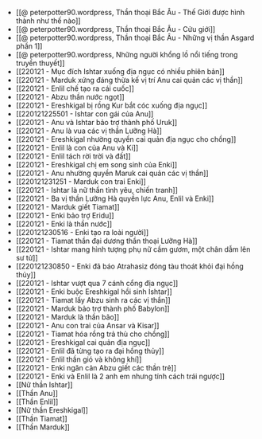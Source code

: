 - [[@ peterpotter90.wordpress, Thần thoại Bắc Âu - Thế Giới được hình thành như thế nào]]
- [[@ peterpotter90.wordpress, Thần thoại Bắc Âu - Cửu giới]]
- [[@ peterpotter90.wordpress, Thần thoại Bắc Âu - Những vị thần Asgard phần 1]]
- [[@ peterpotter90.wordpress, Những người khổng lồ nổi tiếng trong truyền thuyết]]
- [[220121 - Mục đích Ishtar xuống địa ngục có nhiều phiên bản]]
- [[220121 - Marduk xứng đáng thừa kế vị trí Anu cai quản các vị thần]]
- [[220121 - Enlil chế tạo ra cái cuốc]]
- [[220121 - Abzu thần nước ngọt]]
- [[220121 - Ereshkigal bị rồng Kur bắt cóc xuống địa ngục]]
- [[220121225501 - Ishtar con gái của Anu]]
- [[220121 - Anu và Ishtar bảo trợ thành phố Uruk]]
- [[220121 - Anu là vua các vị thần Lưỡng Hà]]
- [[220121 - Ereshkigal nhường quyền cai quản địa ngục cho chồng]]
- [[220121 - Enlil là con của Anu và Ki]]
- [[220121 - Enlil tách rời trời và đất]]
- [[220121 - Ereshkigal chị em song sinh của Enki]]
- [[220121 - Anu nhường quyền Maruk cai quản các vị thần]]
- [[220121231251 - Marduk con trai Enki]]
- [[220121 - Ishtar là nữ thần tình yêu, chiến tranh]]
- [[220121 - Ba vị thần Lưỡng Hà quyền lực Anu, Enlil và Enki]]
- [[220121 - Marduk giết Tiamat]]
- [[220121 - Enki bảo trợ Eridu]]
- [[220121 - Enki là thần nước]]
- [[220121230516 - Enki tạo ra loài người]]
- [[220121 - Tiamat thần đại dương thần thoại Lưỡng Hà]]
- [[220121 - Ishtar mang hình tượng phụ nữ cầm gươm, một chân dẫm lên sư tử]]
- [[220121230850 - Enki đã báo Atrahasiz đóng tàu thoát khỏi đại hồng thủy]]
- [[220121 - Ishtar vượt qua 7 cánh cổng địa ngục]]
- [[220121 - Enki buộc Ereshkigal hồi sinh Ishtar]]
- [[220121 - Tiamat lấy Abzu sinh ra các vị thần]]
- [[220121 - Marduk bảo trợ thành phố Babylon]]
- [[220121 - Marduk là thần bão]]
- [[220121 - Anu con trai của Ansar và Kisar]]
- [[220121 - Tiamat hóa rồng trả thù cho chồng]]
- [[220121 - Ereshkigal cai quản địa ngục]]
- [[220121 - Enlil đã từng tạo ra đại hồng thủy]]
- [[220121 - Enlil thần gió và không khí]]
- [[220121 - Enki ngăn cản Abzu giết các thần trẻ]]
- [[220121 - Enki và Enlil là 2 anh em nhưng tính cách trái ngược]]
- [[Nữ thần Ishtar]]
- [[Thần Anu]]
- [[Thần Enlil]]
- [[Nữ thần Ereshkigal]]
- [[Thần Tiamat]]
- [[Thần Marduk]]
